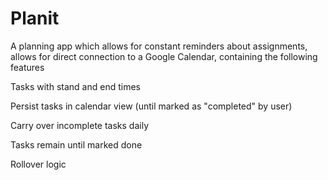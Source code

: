 # Planit
A planning app which allows for constant reminders about assignments, allows for direct connection to a Google Calendar, containing the following features

Tasks with stand and end times

Persist tasks in calendar view (until marked as "completed" by user)

Carry over incomplete tasks daily

Tasks remain until marked done

Rollover logic
